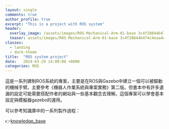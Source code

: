 ```yaml
---
layout: single
comments: true
author_profile: true
excerpt: "This is a project with ROS system"
header:
  overlay_image: /assets/images/ROS-Mechanical-Arm-01-base 3c4f28844b474c4eaa4e85a51c915b63/Untitled.png
  teaser: assets/images/ROS-Mechanical-Arm-01-base 3c4f28844b474c4eaa4e85a51c915b63/Untitled.png
classes:
  - landing
  - dark-theme
title:  "ROS system project"
date:   2024-03-29 14:00:00 +0800
categories: ROS
---
```


這是一系列建制ROS系統的專案，主要是在ROS與Gazebo中建立一個可以被驅動的機械手臂。主要參考《機器人作業系統與專案實務》第二版。但書本中有許多遺漏的設定可能需要搭配作者的網站與一些基本觀念去理解。這個專案可以學會基本設定與模擬器gazebo的運用。

可以參考知識庫中的一系列製作過程：

👉[knowledge_base](https://dennisli8246.github.io/knowledge_base/)
